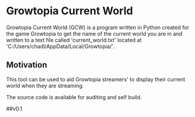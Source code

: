# Growtopia Current World
Growtopia Current World (GCW) is a program written in Python created for the game Growtopia to get the name of the current world you are in and written to a text file called 'current_world.txt' located at 'C:/Users/chadl/AppData/Local/Growtopia/'.

## Motivation
This tool can be used to aid Growtopia streamers' to display their current world when they are streaming.

The source code is available for auditing and self build.

##v0.1

